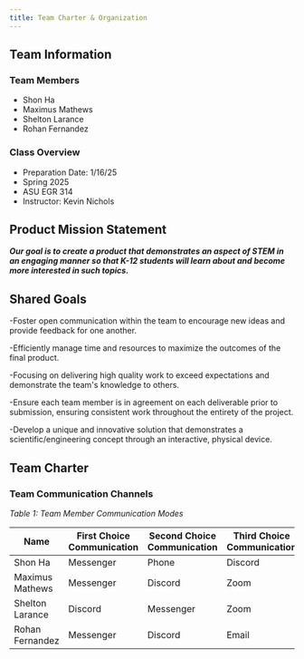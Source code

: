 ```yaml
---
title: Team Charter & Organization
---
```


## Team Information

### Team Members
- Shon Ha
- Maximus Mathews
- Shelton Larance
- Rohan Fernandez

### Class Overview
- Preparation Date: 1/16/25
- Spring 2025
- ASU EGR 314
- Instructor: Kevin Nichols

## Product Mission Statement
**_Our goal is to create a product that demonstrates an aspect of STEM in an engaging manner so that K-12 students will learn about and become more interested in such topics._**

## Shared Goals
-Foster open communication within the team to encourage new ideas and provide feedback for one another.

-Efficiently manage time and resources to maximize the outcomes of the final product.

-Focusing on delivering high quality work to exceed expectations and demonstrate the team's knowledge to others.

-Ensure each team member is in agreement on each deliverable prior to submission, ensuring consistent work throughout the entirety of the project.

-Develop a unique and innovative solution that demonstrates a scientific/engineering concept through an interactive, physical device.


## Team Charter

### Team Communication Channels

_Table 1: Team Member Communication Modes_

| Name | First Choice Communication | Second Choice Communication | Third Choice Communication |
| ------------- | ------------- | -------------------------------| ---------------------------|
| Shon Ha  | Messenger | Phone | Discord |
| Maximus Mathews | Messenger  | Discord | Zoom |
| Shelton Larance | Discord | Messenger | Zoom |
| Rohan Fernandez | Messenger | Discord | Email |




